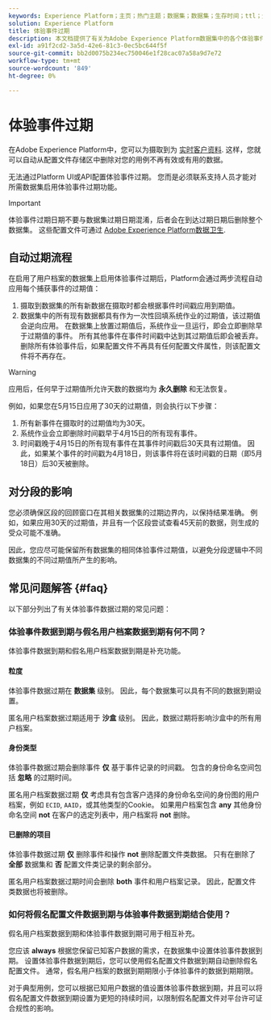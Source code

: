 ```yaml
---
keywords: Experience Platform；主页；热门主题；数据集；数据集；生存时间；ttl；生存时间；
solution: Experience Platform
title: 体验事件过期
description: 本文档提供了有关为Adobe Experience Platform数据集中的各个体验事件配置过期时间的一般指导。
exl-id: a91f2cd2-3a5d-42e6-81c3-0ec5bc644f5f
source-git-commit: bb2d0075b234ec750046e1f28cac07a58a9d7e72
workflow-type: tm+mt
source-wordcount: '849'
ht-degree: 0%

---
```


# 体验事件过期

在Adobe Experience Platform中，您可以为摄取到为 [实时客户资料](./home.md). 这样，您就可以自动从配置文件存储区中删除对您的用例不再有效或有用的数据。

无法通过Platform UI或API配置体验事件过期。 您而是必须联系支持人员才能对所需数据集启用体验事件过期功能。

>[!IMPORTANT]
>
>体验事件过期日期不要与数据集过期日期混淆，后者会在到达过期日期后删除整个数据集。 这些配置文件可通过 [Adobe Experience Platform数据卫生](../hygiene/home.md).

## 自动过期流程

在启用了用户档案的数据集上启用体验事件过期后，Platform会通过两步流程自动应用每个捕获事件的过期值：

1. 摄取到数据集的所有新数据在摄取时都会根据事件时间戳应用到期值。
1. 数据集中的所有现有数据都具有作为一次性回填系统作业的过期值，该过期值会逆向应用。 在数据集上放置过期值后，系统作业一旦运行，即会立即删除早于过期值的事件。 所有其他事件在事件时间戳中达到其过期值后即会被丢弃。 删除所有体验事件后，如果配置文件不再具有任何配置文件属性，则该配置文件将不再存在。

>[!WARNING]
>
>应用后，任何早于过期值所允许天数的数据均为 **永久删除** 和无法恢复。

例如，如果您在5月15日应用了30天的过期值，则会执行以下步骤：

1. 所有新事件在摄取时的过期值均为30天。
1. 系统作业会立即删除时间戳早于4月15日的所有现有事件。
1. 时间戳晚于4月15日的所有现有事件在其事件时间戳后30天具有过期值。 因此，如果某个事件的时间戳为4月18日，则该事件将在该时间戳的日期（即5月18日）后30天被删除。

## 对分段的影响

您必须确保区段的回顾窗口在其相关数据集的过期边界内，以保持结果准确。 例如，如果应用30天的过期值，并且有一个区段尝试查看45天前的数据，则生成的受众可能不准确。

因此，您应尽可能保留所有数据集的相同体验事件过期值，以避免分段逻辑中不同数据集的不同过期值所产生的影响。

## 常见问题解答 {#faq}

以下部分列出了有关体验事件数据过期的常见问题：

### 体验事件数据到期与假名用户档案数据到期有何不同？

体验事件数据到期和假名用户档案数据到期是补充功能。

#### 粒度

体验事件数据过期在 **数据集** 级别。 因此，每个数据集可以具有不同的数据到期设置。

匿名用户档案数据过期适用于 **沙盒** 级别。 因此，数据过期将影响沙盒中的所有用户档案。

#### 身份类型

体验事件数据过期会删除事件 **仅** 基于事件记录的时间戳。 包含的身份命名空间包括 **忽略** 的过期时间。

匿名用户档案数据过期 **仅** 考虑具有包含客户选择的身份命名空间的身份图的用户档案，例如 `ECID`, `AAID`，或其他类型的Cookie。 如果用户档案包含 **any** 其他身份命名空间 **not** 在客户的选定列表中，用户档案将 **not** 删除。

#### 已删除的项目

体验事件数据过期 **仅** 删除事件和操作 **not** 删除配置文件类数据。 只有在删除了 **全部** 数据集和 **否** 配置文件类记录的剩余部分。

匿名用户档案数据过期时间会删除 **both** 事件和用户档案记录。 因此，配置文件类数据也将被删除。

### 如何将假名配置文件数据到期与体验事件数据到期结合使用？

假名用户档案数据到期和体验事件数据到期可用于相互补充。

您应该 **always** 根据您保留已知客户数据的需求，在数据集中设置体验事件数据到期。 设置体验事件数据到期后，您可以使用假名配置文件数据到期自动删除假名配置文件。 通常，假名用户档案的数据到期期限小于体验事件的数据到期期限。

对于典型用例，您可以根据已知用户数据的值设置体验事件数据到期，并且可以将假名配置文件数据到期设置为更短的持续时间，以限制假名配置文件对平台许可证合规性的影响。
